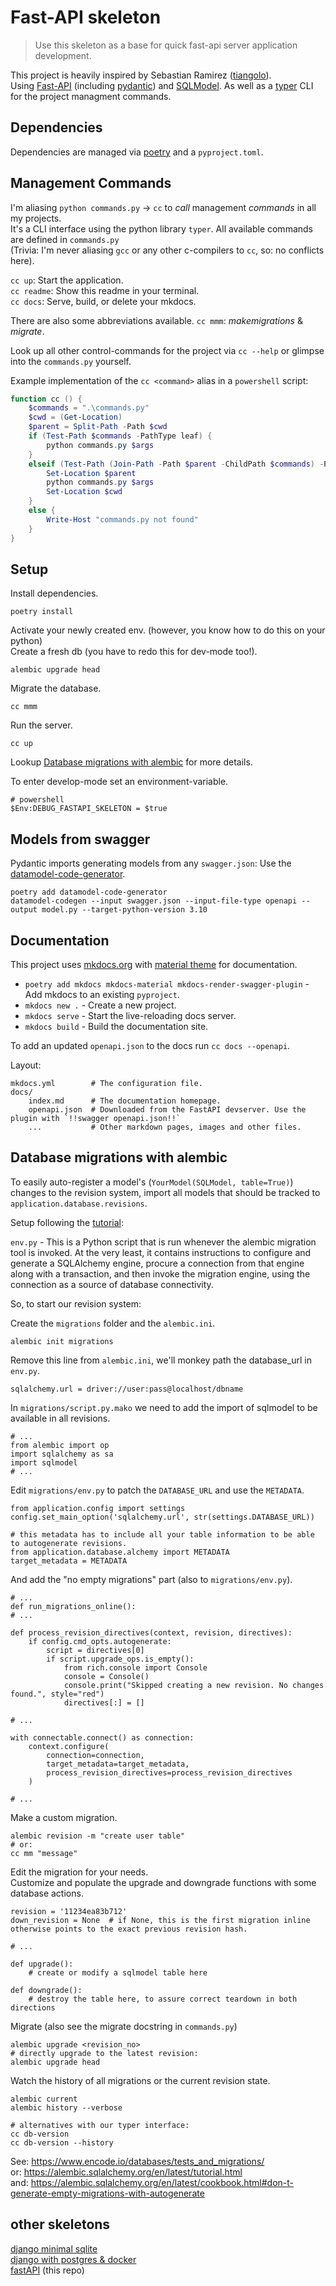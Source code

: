 # Fast-API skeleton

> Use this skeleton as a base for quick fast-api server application development.

This project is heavily inspired by Sebastian Ramirez ([tiangolo](https://github.com/tiangolo)).  
Using [Fast-API](https://fastapi.tiangolo.com/) (including [pydantic](https://pydantic-docs.helpmanual.io/)) and [SQLModel](https://sqlmodel.tiangolo.com/). As well as a [typer](https://typer.tiangolo.com/) CLI for the project managment commands.  

## Dependencies

Dependencies are managed via [poetry](https://python-poetry.org/) and a `pyproject.toml`.


## Management Commands

I'm aliasing `python commands.py` -> `cc` to *call* management *commands* in all my projects.  
It's a CLI interface using the python library `typer`. All available commands are defined in `commands.py`  
(Trivia: I'm never aliasing `gcc` or any other c-compilers to `cc`, so: no conflicts here).  

`cc up`: Start the application.  
`cc readme`: Show this readme in your terminal.  
`cc docs`: Serve, build, or delete your mkdocs.  

There are also some abbreviations available.
`cc mmm`: _makemigrations_ & _migrate_.

Look up all other control-commands for the project via `cc --help` or glimpse into the `commands.py` yourself.  

Example implementation of the `cc <command>` alias in a `powershell` script:  

```powershell
function cc () {
    $commands = ".\commands.py"
    $cwd = (Get-Location)
    $parent = Split-Path -Path $cwd
    if (Test-Path $commands -PathType leaf) {
        python commands.py $args
    }
    elseif (Test-Path (Join-Path -Path $parent -ChildPath $commands) -PathType leaf) {
        Set-Location $parent
        python commands.py $args
        Set-Location $cwd
    }
    else {
        Write-Host "commands.py not found" 
    }
}
```


## Setup

Install dependencies.

    poetry install

Activate your newly created env. (however, you know how to do this on your python)  
Create a fresh db (you have to redo this for dev-mode too!).

    alembic upgrade head

Migrate the database.

    cc mmm

Run the server.

    cc up

Lookup [Database migrations with alembic](#database-migrations-with-alembic) for more details.

To enter develop-mode set an environment-variable.

    # powershell
    $Env:DEBUG_FASTAPI_SKELETON = $true


## Models from swagger

Pydantic imports generating models from any `swagger.json`: Use the [datamodel-code-generator](https://koxudaxi.github.io/datamodel-code-generator/).

    poetry add datamodel-code-generator
    datamodel-codegen --input swagger.json --input-file-type openapi --output model.py --target-python-version 3.10


## Documentation

This project uses [mkdocs.org](https://www.mkdocs.org) with [material theme](https://squidfunk.github.io/mkdocs-material/) for documentation.

* `poetry add mkdocs mkdocs-material mkdocs-render-swagger-plugin` - Add mkdocs to an existing `pyproject`.
* `mkdocs new .` - Create a new project.
* `mkdocs serve` - Start the live-reloading docs server.
* `mkdocs build` - Build the documentation site.

To add an updated `openapi.json` to the docs run `cc docs --openapi`.  

Layout:

    mkdocs.yml        # The configuration file.
    docs/
        index.md      # The documentation homepage.
        openapi.json  # Downloaded from the FastAPI devserver. Use the plugin with `!!swagger openapi.json!!`
        ...           # Other markdown pages, images and other files.


## Database migrations with alembic

To easily auto-register a model's (`YourModel(SQLModel, table=True)`) changes
to the revision system, import all models that should be tracked to
`application.database.revisions`.  

Setup following the [tutorial](https://alembic.sqlalchemy.org/en/latest/tutorial.html):  

`env.py` - This is a Python script that is run whenever the alembic migration
tool is invoked. At the very least, it contains instructions to configure and
generate a SQLAlchemy engine, procure a connection from that engine along with
a transaction, and then invoke the migration engine, using the connection as a
source of database connectivity.  

So, to start our revision system:  

Create the `migrations` folder and the `alembic.ini`.

    alembic init migrations

Remove this line from `alembic.ini`, we'll monkey path the database_url in `env.py`.

    sqlalchemy.url = driver://user:pass@localhost/dbname

In `migrations/script.py.mako` we need to add the import of sqlmodel to be available in all revisions.

    # ...
    from alembic import op
    import sqlalchemy as sa
    import sqlmodel
    # ...

Edit `migrations/env.py` to patch the `DATABASE_URL` and use the `METADATA`.

    from application.config import settings
    config.set_main_option('sqlalchemy.url', str(settings.DATABASE_URL))

    # this metadata has to include all your table information to be able to autogenerate revisions.
    from application.database.alchemy import METADATA
    target_metadata = METADATA

And add the "no empty migrations" part (also to `migrations/env.py`).

    # ...
    def run_migrations_online():
    # ...

    def process_revision_directives(context, revision, directives):
        if config.cmd_opts.autogenerate:
            script = directives[0]
            if script.upgrade_ops.is_empty():
                from rich.console import Console
                console = Console()
                console.print("Skipped creating a new revision. No changes found.", style="red")
                directives[:] = []

    # ...

    with connectable.connect() as connection:
        context.configure(
            connection=connection,
            target_metadata=target_metadata,
            process_revision_directives=process_revision_directives
        )

    # ...

Make a custom migration.

    alembic revision -m "create user table"
    # or:
    cc mm "message"

Edit the migration for your needs.  
Customize and populate the upgrade and downgrade functions with some database actions.

    revision = '11234ea83b712'
    down_revision = None  # if None, this is the first migration inline otherwise points to the exact previous revision hash.

    # ...

    def upgrade():
        # create or modify a sqlmodel table here

    def downgrade():
        # destroy the table here, to assure correct teardown in both directions

Migrate (also see the migrate docstring in `commands.py`)

    alembic upgrade <revision_no>
    # directly upgrade to the latest revision:
    alembic upgrade head

Watch the history of all migrations or the current revision state.

    alembic current
    alembic history --verbose

    # alternatives with our typer interface:
    cc db-version
    cc db-version --history

See: https://www.encode.io/databases/tests_and_migrations/  
or: https://alembic.sqlalchemy.org/en/latest/tutorial.html  
and: https://alembic.sqlalchemy.org/en/latest/cookbook.html#don-t-generate-empty-migrations-with-autogenerate  


## other skeletons

[django minimal sqlite](https://github.com/oryon-dominik/skeleton-django-sqlite-minimal)  
[django with postgres & docker](https://github.com/oryon-dominik/skeleton-django-postgres-docker)  
[fastAPI](https://github.com/oryon-dominik/skeleton-fastapi) (this repo)  
